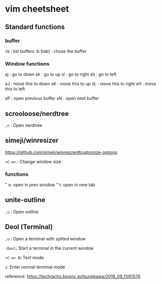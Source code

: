 # vim cheetsheet

## Standard functions

### buffer

:ls : list buffers
:b [tab] : chose the buffer

### Window functions

sj : go to down
sk : go to up
sl : go to right
sh : go to left

sJ : move this to down
sK : move this to up
sL : move this to right
sH : move this to left

sP : open previous buffer
sN : open next buffer

## scrooloose/nerdtree

`,n` : Open nerdtree

## simeji/winresizer

https://github.com/simeji/winresizer#customize-options

`<C-e>` : Change window size

### functions

" o: open in prev window
" t: open in new tab

## unite-outline

`,u` : Open outline

## Deol (Terminal)

`,u` : Open a terminal with splited window

`:Deol`; Start a terminal in the current window

`<C-w> N`: Text mode

`i`: Enter normal terminal mode

reference: https://techracho.bpsinc.jp/tsunekawa/2018_09_11/61576
